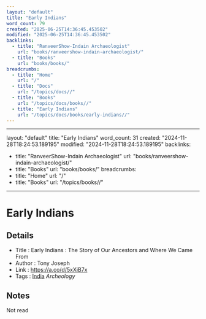 ```yaml
---
layout: "default"
title: "Early Indians"
word_count: 79
created: "2025-06-25T14:36:45.453502"
modified: "2025-06-25T14:36:45.453502"
backlinks:
  - title: "RanveerShow-Indain Archaeologist"
    url: "books/ranveershow-indain-archaeologist/"
  - title: "Books"
    url: "books/books/"
breadcrumbs:
  - title: "Home"
    url: "/"
  - title: "Docs"
    url: "/topics/docs//"
  - title: "Books"
    url: "/topics/docs/books//"
  - title: "Early Indians"
    url: "/topics/docs/books/early-indians//"
---
```

---
layout: "default"
title: "Early Indians"
word_count: 31
created: "2024-11-28T18:24:53.189195"
modified: "2024-11-28T18:24:53.189195"
backlinks:
  - title: "RanveerShow-Indain Archaeologist"
    url: "books/ranveershow-indain-archaeologist/"
  - title: "Books"
    url: "books/books/"
breadcrumbs:
  - title: "Home"
    url: "/"
  - title: "Books"
    url: "/topics/books//"
---
# Early Indians

## Details

- Title   : Early Indians : The Story of Our Ancestors and Where We Came From
- Author  : Tony Joseph
- Link    : https://a.co/d/5xXiB7x
- Tags    : [India](highlights/books/india/) *Archeology*

## Notes

Not read

